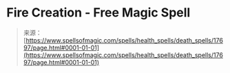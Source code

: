 <!--yml
category: 未分类
date: 2024-06-12 18:58:58
-->

# Fire Creation - Free Magic Spell

> 来源：[https://www.spellsofmagic.com/spells/health_spells/death_spells/17697/page.html#0001-01-01](https://www.spellsofmagic.com/spells/health_spells/death_spells/17697/page.html#0001-01-01)